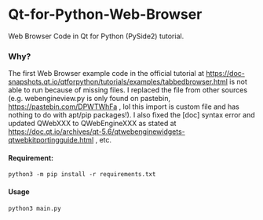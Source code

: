 # Qt-for-Python-Web-Browser
Web Browser Code in Qt for Python (PySide2) tutorial.

### Why?
The first Web Browser example code in the official tutorial at https://doc-snapshots.qt.io/qtforpython/tutorials/examples/tabbedbrowser.html is not able to run because of missing files. I replaced the file from other sources (e.g. webengineview.py is only found on pastebin, https://pastebin.com/DPWTWhFa , lol this import is custom file and has nothing to do with apt/pip packages!). I also fixed the [doc] syntax error and updated QWebXXX to QWebEngineXXX as stated at https://doc.qt.io/archives/qt-5.6/qtwebenginewidgets-qtwebkitportingguide.html , etc.

#### Requirement:
    python3 -m pip install -r requirements.txt
 
#### Usage
    python3 main.py

